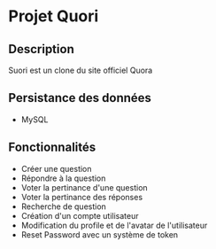 # Projet Quori

## Description
Suori est un clone du site officiel Quora

## Persistance des données
- MySQL

## Fonctionnalités
- Créer une question 
- Répondre à la question 
- Voter la pertinance d'une question 
- Voter la pertinance des réponses
- Recherche de question 
- Création d'un compte utilisateur
- Modification du profile et de l'avatar de l'utilisateur 
- Reset Password avec un système de token